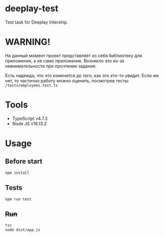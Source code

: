 # deeplay-test
Test task for Deeplay Intership.

# WARNING!
На данный момент проект представляет из себя библиотеку для приложения, а не само приложение.
Возникло это из-за невнимательности при прочтении задания.

Есть надежда, что это изменится до того, как это кто-то увидит. Если же нет, то частично работу можно оценить, посмотрев тесты: `/tests/employees.test.ts`


# Tools
- TypeScript v4.7.3
- Node JS v16.13.2

# Usage

## Before start
```
npm install
```

## Tests
```
npm run test
```

## ~~Run~~
```bash
tsc
node dist/app.js
```